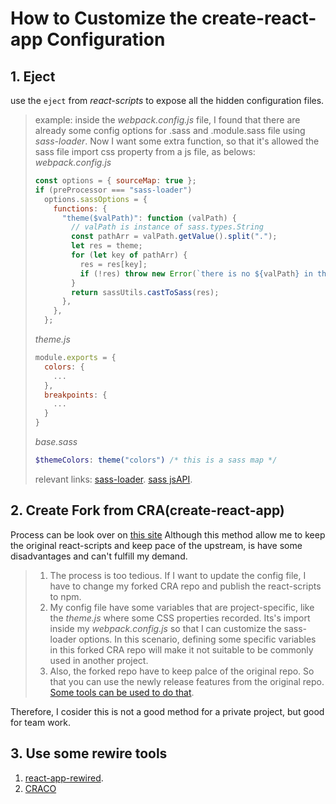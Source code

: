 # How to Customize the create-react-app Configuration

## 1. Eject

use the `eject` from _react-scripts_ to expose all the hidden configuration files.

> example:
> inside the _webpack.config.js_ file, I found that there are already some config options for .sass and .module.sass file using _sass-loader_. Now I want some extra function, so that it's allowed the sass file import css property from a js file, as belows:
> _webpack.config.js_
>
> ```js
> const options = { sourceMap: true };
> if (preProcessor === "sass-loader")
>   options.sassOptions = {
>     functions: {
>       "theme($valPath)": function (valPath) {
>         // valPath is instance of sass.types.String
>         const pathArr = valPath.getValue().split(".");
>         let res = theme;
>         for (let key of pathArr) {
>           res = res[key];
>           if (!res) throw new Error(`there is no ${valPath} in the theme`);
>         }
>         return sassUtils.castToSass(res);
>       },
>     },
>   };
> ```
>
> _theme.js_
>
> ```js
> module.exports = {
>   colors: {
>     ...
>   },
>   breakpoints: {
>     ...
>   }
> }
> ```
>
> _base.sass_
>
> ```sass
> $themeColors: theme("colors") /* this is a sass map */
> ```
>
> relevant links:
> [sass-loader](https://webpack.js.org/loaders/sass-loader/).
> [sass jsAPI](https://sass-lang.com/documentation/js-api#functions).

## 2. Create Fork from CRA(create-react-app)

Process can be look over on [this site](https://auth0.com/blog/how-to-configure-create-react-app/)
Although this method allow me to keep the original react-scripts and keep pace of the upstream, is have some disadvantages and can't fulfill my demand.

> 1. The process is too tedious. If I want to update the config file, I have to change my forked CRA repo and publish the react-scripts to npm.
> 2. My config file have some variables that are project-specific, like the _theme.js_ where some CSS properties recorded. Its's import inside my _webpack.config.js_ so that I can customize the sass-loader options. In this scenario, defining some specific variables in this forked CRA repo will make it not suitable to be commonly used in another project.
> 3. Also, the forked repo have to keep palce of the original repo. So that you can use the newly release features from the original repo. [Some tools can be used to do that](https://github.com/wei/pull).

Therefore, I cosider this is not a good method for a private project, but good for team work.

## 3. Use some rewire tools

1. [react-app-rewired](https://github.com/timarney/react-app-rewired).
2. [CRACO](https://github.com/gsoft-inc/craco)
